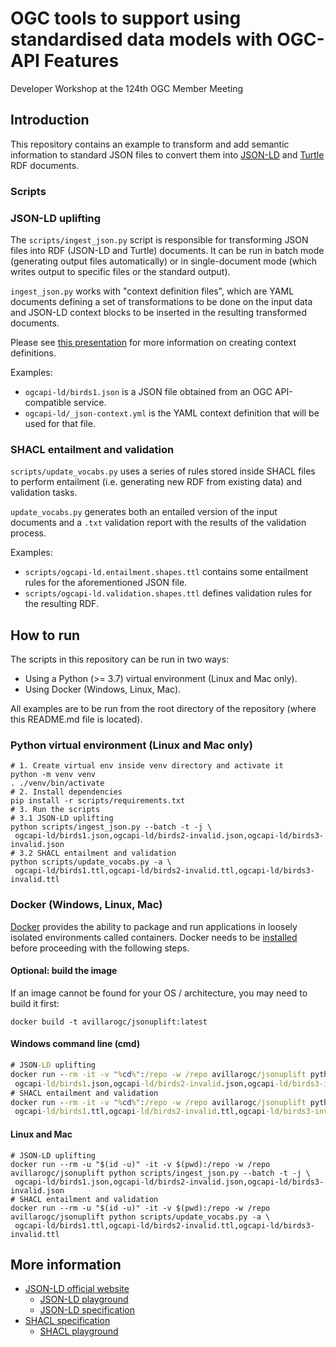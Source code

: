 # OGC tools to support using standardised data models with OGC-API Features

Developer Workshop at the 124th OGC Member Meeting

## Introduction

This repository contains an example to transform and add semantic
information to standard JSON files to convert them into
[JSON-LD](https://www.w3.org/TR/json-ld11/) and [Turtle](https://www.w3.org/TR/turtle/)
RDF documents.

### Scripts

### JSON-LD uplifting

The `scripts/ingest_json.py` script is responsible for transforming JSON
files into RDF (JSON-LD and Turtle) documents. It can be run in batch mode
(generating output files automatically) or in single-document mode (which 
writes output to specific files or the standard output).

`ingest_json.py` works with "context definition files", which are YAML documents
defining a set of transformations to be done on the input data and
JSON-LD context blocks to be inserted in the resulting transformed documents.

Please see [this presentation](https://avillar.github.io/presentations/20220913-json/)
for more information on creating context definitions.

Examples:

  - `ogcapi-ld/birds1.json` is a JSON file obtained from an OGC API-compatible service.
  - `ogcapi-ld/_json-context.yml` is the YAML context definition that will
    be used for that file.

### SHACL entailment and validation

`scripts/update_vocabs.py` uses a series of rules stored inside SHACL files
to perform entailment (i.e. generating new RDF from existing data) and
validation tasks. 

`update_vocabs.py` generates both an entailed version of the input documents
and a `.txt` validation report with the results of the validation process.

Examples:

  - `scripts/ogcapi-ld.entailment.shapes.ttl` contains some entailment rules
    for the aforementioned JSON file.
  - `scripts/ogcapi-ld.validation.shapes.ttl` defines validation rules for 
    the resulting RDF.

## How to run

The scripts in this repository can be run in two ways:

  - Using a Python (>= 3.7) virtual environment (Linux and Mac only).
  - Using Docker (Windows, Linux, Mac).

All examples are to be run from the root directory of the
repository (where this README.md file is located).

### Python virtual environment (Linux and Mac only)

```shell
# 1. Create virtual env inside venv directory and activate it
python -m venv venv
. ./venv/bin/activate
# 2. Install dependencies
pip install -r scripts/requirements.txt
# 3. Run the scripts
# 3.1 JSON-LD uplifting
python scripts/ingest_json.py --batch -t -j \
 ogcapi-ld/birds1.json,ogcapi-ld/birds2-invalid.json,ogcapi-ld/birds3-invalid.json
# 3.2 SHACL entailment and validation
python scripts/update_vocabs.py -a \
 ogcapi-ld/birds1.ttl,ogcapi-ld/birds2-invalid.ttl,ogcapi-ld/birds3-invalid.ttl
```

### Docker (Windows, Linux, Mac)

[Docker](https://docs.docker.com/get-started/overview/) provides the ability to package and run applications in loosely
isolated environments called containers. Docker needs to be [installed](https://docs.docker.com/engine/install/) before
proceeding with the following steps.

#### Optional: build the image

If an image cannot be found for your OS / architecture, you may need to build it first:

```shell
docker build -t avillarogc/jsonuplift:latest
```

#### Windows command line (cmd)

```cmd
# JSON-LD uplifting
docker run --rm -it -v "%cd%":/repo -w /repo avillarogc/jsonuplift python scripts/ingest_json.py --batch -t -j \
 ogcapi-ld/birds1.json,ogcapi-ld/birds2-invalid.json,ogcapi-ld/birds3-invalid.json
# SHACL entailment and validation
docker run --rm -it -v "%cd%":/repo -w /repo avillarogc/jsonuplift python scripts/update_vocabs.py -a \
 ogcapi-ld/birds1.ttl,ogcapi-ld/birds2-invalid.ttl,ogcapi-ld/birds3-invalid.ttl
```

#### Linux and Mac

```shell
# JSON-LD uplifting
docker run --rm -u "$(id -u)" -it -v $(pwd):/repo -w /repo avillarogc/jsonuplift python scripts/ingest_json.py --batch -t -j \
 ogcapi-ld/birds1.json,ogcapi-ld/birds2-invalid.json,ogcapi-ld/birds3-invalid.json
# SHACL entailment and validation
docker run --rm -u "$(id -u)" -it -v $(pwd):/repo -w /repo avillarogc/jsonuplift python scripts/update_vocabs.py -a \
 ogcapi-ld/birds1.ttl,ogcapi-ld/birds2-invalid.ttl,ogcapi-ld/birds3-invalid.ttl
```

## More information

  - [JSON-LD official website](https://json-ld.org/)
    - [JSON-LD playground](https://json-ld.org/playground/)
    - [JSON-LD specification](https://www.w3.org/TR/json-ld11/)
  - [SHACL specification](https://www.w3.org/TR/shacl/)
    - [SHACL playground](https://shacl.org/playground/)